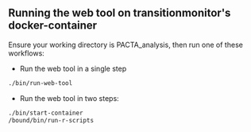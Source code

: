 ## Running the web tool on transitionmonitor's docker-container

Ensure your working directory is PACTA_analysis, then run one of these workflows:

* Run the web tool in a single step

```bash
./bin/run-web-tool
```

* Run the web tool in two steps:

```bash
./bin/start-container
/bound/bin/run-r-scripts
```
